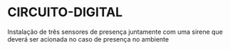 # CIRCUITO-DIGITAL
Instalação de três sensores de presença juntamente com uma sirene que deverá ser acionada no caso de presença no ambiente
